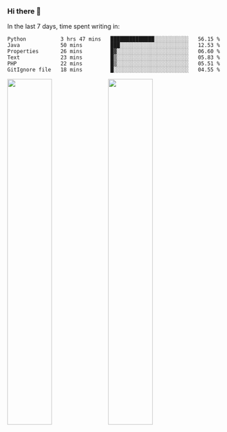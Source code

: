 ### Hi there 👋

In the last 7 days, time spent writing in:

<!--START_SECTION:waka-->

```text
Python           3 hrs 47 mins   ██████████████░░░░░░░░░░░   56.15 %
Java             50 mins         ███░░░░░░░░░░░░░░░░░░░░░░   12.53 %
Properties       26 mins         █▓░░░░░░░░░░░░░░░░░░░░░░░   06.60 %
Text             23 mins         █▒░░░░░░░░░░░░░░░░░░░░░░░   05.83 %
PHP              22 mins         █▒░░░░░░░░░░░░░░░░░░░░░░░   05.51 %
GitIgnore file   18 mins         █░░░░░░░░░░░░░░░░░░░░░░░░   04.55 %
```

<!--END_SECTION:waka-->

<img src="https://wakatime.com/share/@jimtje/5d0c92de-08f8-4a72-8f2f-6a9693d1e318.svg" width=45% height=45%> <img src="https://wakatime.com/share/@jimtje/501498ae-bda5-4da7-a89d-b40bcdd5556d.svg" width=45% height=45%>
